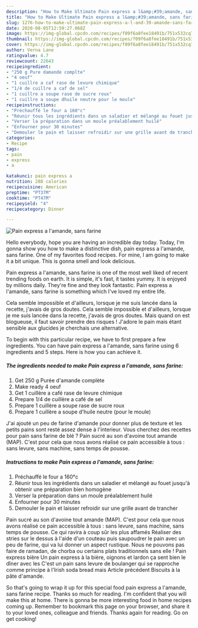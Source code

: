 ```yaml
---
description: "How to Make Ultimate Pain express a l&amp;#39;amande, sans farine"
title: "How to Make Ultimate Pain express a l&amp;#39;amande, sans farine"
slug: 1276-how-to-make-ultimate-pain-express-a-l-and-39-amande-sans-farine
date: 2020-08-05T12:59:27.068Z
image: https://img-global.cpcdn.com/recipes/f09f6a8fee18491b/751x532cq70/pain-express-a-lamande-sans-farine-photo-principale-de-la-recette.jpg
thumbnail: https://img-global.cpcdn.com/recipes/f09f6a8fee18491b/751x532cq70/pain-express-a-lamande-sans-farine-photo-principale-de-la-recette.jpg
cover: https://img-global.cpcdn.com/recipes/f09f6a8fee18491b/751x532cq70/pain-express-a-lamande-sans-farine-photo-principale-de-la-recette.jpg
author: Verna Lane
ratingvalue: 4.7
reviewcount: 22643
recipeingredient:
- "250 g Pure damande complte"
- "4 oeuf"
- "1 cuillre a caf rase de levure chimique"
- "1/4 de cuillre a caf de sel"
- "1 cuillre a soupe rase de sucre roux"
- "1 cuillre a soupe dhuile neutre pour le moule"
recipeinstructions:
- "Préchauffé le four a 160°c"
- "Réunir tous les ingrédients dans un saladier et mélangé au fouet jusqu&#39;à obtenir une préparation bien homogène"
- "Verser la préparation dans un moule préalablement huilé"
- "Enfourner pour 30 minutes"
- "Demouler le pain et laisser refroidir sur une grille avant de trancher"
categories:
- Recipe
tags:
- pain
- express
- a

katakunci: pain express a 
nutrition: 288 calories
recipecuisine: American
preptime: "PT37M"
cooktime: "PT47M"
recipeyield: "4"
recipecategory: Dinner

---
```



![Pain express a l&#39;amande, sans farine](https://img-global.cpcdn.com/recipes/f09f6a8fee18491b/751x532cq70/pain-express-a-lamande-sans-farine-photo-principale-de-la-recette.jpg)

Hello everybody, hope you are having an incredible day today. Today, I'm gonna show you how to make a distinctive dish, pain express a l&#39;amande, sans farine. One of my favorites food recipes. For mine, I am going to make it a bit unique. This is gonna smell and look delicious.

Pain express a l&#39;amande, sans farine is one of the most well liked of recent trending foods on earth. It is simple, it's fast, it tastes yummy. It is enjoyed by millions daily. They're fine and they look fantastic. Pain express a l&#39;amande, sans farine is something which I've loved my entire life.

Cela semble impossible et d&#39;ailleurs, lorsque je me suis lancée dans la recette, j&#39;avais de gros doutes. Cela semble impossible et d&#39;ailleurs, lorsque je me suis lancée dans la recette, j&#39;avais de gros doutes. Mais quand on est blogueuse, il faut savoir prendre des risques ! J&#39;adore le pain mais étant sensible aux glucides je cherchais une alternative.


To begin with this particular recipe, we have to first prepare a few ingredients. You can have pain express a l&#39;amande, sans farine using 6 ingredients and 5 steps. Here is how you can achieve it.

<!--inarticleads1-->

##### The ingredients needed to make Pain express a l&#39;amande, sans farine:

1. Get 250 g Purée d&#39;amande complète
1. Make ready 4 oeuf
1. Get 1 cuillère a café rase de levure chimique
1. Prepare 1/4 de cuillère a café de sel
1. Prepare 1 cuillère a soupe rase de sucre roux
1. Prepare 1 cuillère a soupe d&#39;huile neutre (pour le moule)


J&#39;ai ajouté un peu de farine d&#39;amande pour donner plus de texture et les petits pains sont resté assez dense à l&#39;interieur. Vous cherchez des recettes pour pain sans farine de blé ? Pain sucré au son d&#39;avoine tout amande (MAP). C&#39;est pour cela que nous avons réalisé ce pain accessible à tous : sans levure, sans machine, sans temps de pousse. 

<!--inarticleads2-->

##### Instructions to make Pain express a l&#39;amande, sans farine:

1. Préchauffé le four a 160°c
1. Réunir tous les ingrédients dans un saladier et mélangé au fouet jusqu&#39;à obtenir une préparation bien homogène
1. Verser la préparation dans un moule préalablement huilé
1. Enfourner pour 30 minutes
1. Demouler le pain et laisser refroidir sur une grille avant de trancher


Pain sucré au son d&#39;avoine tout amande (MAP). C&#39;est pour cela que nous avons réalisé ce pain accessible à tous : sans levure, sans machine, sans temps de pousse. Ce qui ravira à coup sûr les plus affamés Réaliser des stries sur le dessus à l&#39;aide d&#39;un couteau puis saupoudrer le pain avec un peu de farine, qui va lui donner un aspect rustique. Nous ne pouvons pas faire de ramadan, de chorba ou certains plats traditionnels sans elle ! Pain express bière Un pain express à la bière, oignons et lardon ça sent bien le dîner avec les C&#39;est un pain sans levure de boulanger qui se rapproche comme principe à l&#39;Irish soda bread mais Article précédent Biscuits à la pâte d&#39;amande. 

So that's going to wrap it up for this special food pain express a l&#39;amande, sans farine recipe. Thanks so much for reading. I'm confident that you will make this at home. There is gonna be more interesting food in home recipes coming up. Remember to bookmark this page on your browser, and share it to your loved ones, colleague and friends. Thanks again for reading. Go on get cooking!
